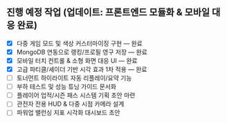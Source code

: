 ## 진행 예정 작업 (업데이트: 프론트엔드 모듈화 & 모바일 대응 완료)
- [x] 다중 게임 모드 및 색상 커스터마이징 구현 — 완료
- [x] MongoDB 연동으로 랭킹/프로필 영구 저장 — 완료
- [x] 모바일 터치 컨트롤 & 소형 화면 대응 UI — 완료
- [x] 고급 파티클/셰이더 기반 시각 효과 1차 적용 — 완료
- [ ] 토너먼트 하이라이트 자동 리플레이/요약 기능
- [ ] 부하 테스트 및 성능 튜닝 가이드 문서화
- [ ] 플레이어 업적/시즌 패스 시스템 기획 초안 마련
- [ ] 관전자 전용 HUD & 다중 시점 카메라 설계
- [ ] 파워업 밸런싱 지표 시각화 대시보드 초안
